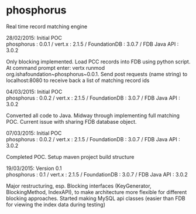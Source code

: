 # phosphorus
Real time record matching engine

28/02/2015: Initial POC  
phosphorus : 0.0.1 / vert.x : 2.1.5 / FoundationDB : 3.0.7 / FDB Java API : 3.0.2

Only blocking implemented. Load PCC records into FDB using python script. At command prompt enter: vertx runmod org.ishafoundation~phosphorus~0.0.1. Send post requests (name string) to localhost:8080 to receive back a list of matching record ids

04/03/2015: Initial POC  
phosphorus : 0.0.2 / vert.x : 2.1.5 / FoundationDB : 3.0.7 / FDB Java API : 3.0.2

Converted all code to Java. Midway through implementing full matching POC. Current issue with sharing FDB database object.

07/03/2015: Initial POC  
phosphorus : 0.0.2 / vert.x : 2.1.5 / FoundationDB : 3.0.7 / FDB Java API : 3.0.2

Completed POC. Setup maven project build structure

19/03/2015: Version 0.1  
phosphorus : 0.1 / vert.x : 2.1.5 / FoundationDB : 3.0.7 / FDB Java API : 3.0.2

Major restructuring, esp. Blocking interfaces (KeyGenerator, BlockingMethod, IndexAPI), to make architecture more flexible for different blocking approaches. Started making MySQL api classes (easier than FDB for viewing the index data during testing)